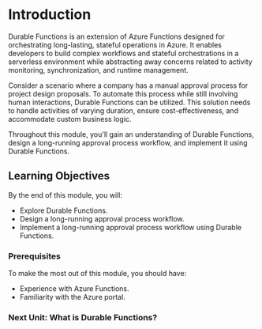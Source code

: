# Introduction

Durable Functions is an extension of Azure Functions designed for orchestrating long-lasting, stateful operations in Azure. It enables developers to build complex workflows and stateful orchestrations in a serverless environment while abstracting away concerns related to activity monitoring, synchronization, and runtime management.

Consider a scenario where a company has a manual approval process for project design proposals. To automate this process while still involving human interactions, Durable Functions can be utilized. This solution needs to handle activities of varying duration, ensure cost-effectiveness, and accommodate custom business logic.

Throughout this module, you'll gain an understanding of Durable Functions, design a long-running approval process workflow, and implement it using Durable Functions.

## Learning Objectives

By the end of this module, you will:

- Explore Durable Functions.
- Design a long-running approval process workflow.
- Implement a long-running approval process workflow using Durable Functions.

### Prerequisites

To make the most out of this module, you should have:

- Experience with Azure Functions.
- Familiarity with the Azure portal.

### Next Unit: What is Durable Functions?
